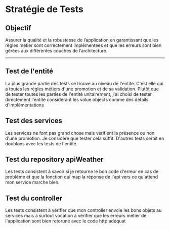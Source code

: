 # Stratégie de Tests

## Objectif

Assurer la qualité et la robustesse de l’application en garantissant que les règles métier sont correctement implémentées et que les erreurs sont bien gérées aux différentes couches de l’architecture.

---

## Test de l'entité

La plus grande partie des tests se trouve au niveau de l'entité. C'est elle qui a toutes les règles métiers d'une promotion et de sa validation.
Plutôt que de tester toutes les parties de l'entité unitairement, j'ai choisi de tester directement l'entité considérant les value objects comme des détails d'implémentations

## Test des services

Les services ne font pas grand chose mais vérifient la présence ou non d'une promotion.
Je considère que tester cela suffit. D'autres tests serait en doublons avec les tests de l'entité.

## Test du repository apiWeather

Les tests consistent à savoir si je retourne le bon code d'erreur en cas de problème et que la fonction qui map la réponse de l'api vers ce qu'attend mon service marche bien.

## Test du controller

Les tests consistent à vérifier que mon controller envoie les bons objets au services mais à surtout vocation à vérifier que les erreurs métier de l'application sont bien retoruné avec le code http adéquat
